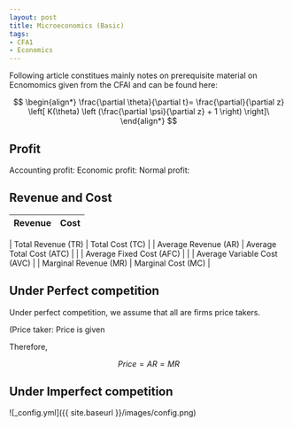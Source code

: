 ```yaml
---
layout: post
title: Microeconomics (Basic)
tags: 
- CFA1
- Economics
---
```


<script src="https://cdn.mathjax.org/mathjax/latest/MathJax.js?config=TeX-AMS-MML_HTMLorMML" type="text/javascript"></script>
Following article constitues mainly notes on prerequisite material on Ecnomomics given from the CFAI and can be found here:


$$
\begin{align*}
\frac{\partial \theta}{\partial t}= \frac{\partial}{\partial z}
\left[ K(\theta) \left (\frac{\partial \psi}{\partial z} + 1 \right) \right]\
\end{align*}
$$

## Profit

Accounting profit:
Economic profit:
Normal profit:




## Revenue and Cost

| Revenue | Cost |
----|---- 

| Total Revenue (TR)  | Total Cost (TC) |
| Average Revenue (AR)  | Average Total Cost (ATC) |
|   | Average Fixed Cost (AFC) |
|   | Average Variable Cost (AVC) |
| Marginal Revenue (MR) | Marginal Cost (MC) |




## Under Perfect competition
Under perfect competition, we assume that all are firms price takers.

(Price taker: Price is given 


Therefore, 


$$
\begin{equation}
Price = AR = MR
\end{equation}
$$

## Under Imperfect competition




![_config.yml]({{ site.baseurl }}/images/config.png)


